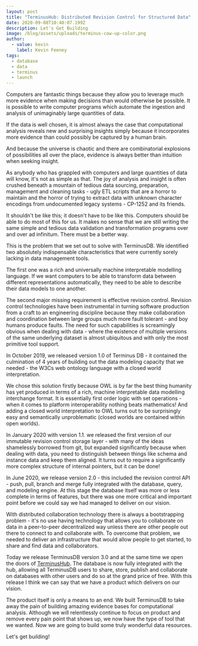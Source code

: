 ```yaml
---
layout: post
title: "TerminusHub: Distributed Revision Control for Structured Data"
date: 2020-09-08T10:40:07.199Z
description: Let's Get Building
image: /blog/assets/uploads/terminus-cow-up-color.png
author:
  - value: kevin
    label: Kevin Feeney
tags:
  - database
  - data
  - terminus
  - launch
---
```

Computers are fantastic things because they allow you to leverage much more evidence when making decisions than would otherwise be possible. It is possible to write computer programs which automate the ingestion and analysis of unimaginably large quantities of data.

If the data is well chosen, it is almost always the case that computational analysis reveals new and surprising insights simply because it incorporates more evidence than could possibly be captured by a human brain.

And because the universe is chaotic and there are combinatorial explosions of possibilities all over the place, evidence is always better than intuition when seeking insight.

As anybody who has grappled with computers and large quantities of data will know, it's not as simple as that. The joy of analysis and insight is often crushed beneath a mountain of tedious data sourcing, preparation, management and cleaning tasks - ugly ETL scripts that are a horror to maintain and the horror of trying to extract data with unknown character encodings from undocumented legacy systems - CP-1252 and its friends.

It shouldn't be like this; it doesn't have to be like this. Computers should be able to do most of this for us. It makes no sense that we are still writing the same simple and tedious data validation and transformation programs over and over ad infinitum. There must be a better way.

This is the problem that we set out to solve with TerminusDB. We identified two absolutely indispensable characteristics that were currently sorely lacking in data management tools.

The first one was a rich and universally machine interpretable modelling language. If we want computers to be able to transform data between different representations automatically, they need to be able to describe their data models to one another.

The second major missing requirement is effective revision control. Revision control technologies have been instrumental in turning software production from a craft to an engineering discipline because they make collaboration and coordination between large groups much more fault tolerant - and boy humans produce faults. The need for such capabilities is screamingly obvious when dealing with data - where the existence of multiple versions of the same underlying dataset is almost ubiquitous and with only the most primitive tool support.

In October 2019, we released version 1.0 of Terminus DB - it contained the culmination of 4 years of building out the data modeling capacity that we needed - the W3Cs web ontology language with a closed world interpretation.

We chose this solution firstly because OWL is by far the best thing humanity has yet produced in terms of a rich, machine interpretable data modelling interchange format. It is essentially first order logic with set operations - when it comes to platform interoperability nothing beats mathematics! And adding a closed world interpretation to OWL turns out to be surprisingly easy and semantically unproblematic (closed worlds are contained within open worlds).

In January 2020 with version 1.1. we released the first version of our immutable revision control storage layer - with many of the ideas shamelessly borrowed from git, but expanded significantly because when dealing with data, you need to distinguish between things like schema and instance data and keep them aligned. It turns out to require a significantly more complex structure of internal pointers, but it can be done!

In June 2020, we release version 2.0 - this included the revision control API - push, pull, branch and merge fully integrated with the database, query, and modeling engine. At this stage the database itself was more or less complete in terms of features, but there was one more critical and important point before we could say we had managed to deliver on our vision.

With distributed collaboration technology there is always a bootstrapping problem - it's no use having technology that allows you to collaborate on data in a peer-to-peer decentralized way unless there are other people out there to connect to and collaborate with. To overcome that problem, we needed to deliver an infrastructure that would allow people to get started, to share and find data and collaborators.

Today we release TerminusDB version 3.0 and at the same time we open the doors of [TerminusHub](https://terminusdb.com/hub/). The database is now fully integrated with the hub, allowing all TerminusDB users to share, store, publish and collaborate on databases with other users and do so at the grand price of free. With this release I think we can say that we have a product which delivers on our vision.

The product itself is only a means to an end. We built TerminusDB to take away the pain of building amazing evidence bases for computational analysis. Although we will relentlessly continue to focus on product and remove every pain point that shows up, we now have the type of tool that we wanted. Now we are going to build some truly wonderful data resources. 

Let's get building!